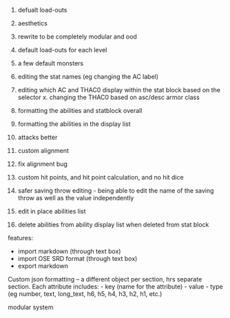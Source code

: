1. defualt load-outs
2. aesthetics
3. rewrite to be completely modular and ood





1. default load-outs for each level
2. a few default monsters
3. editing the stat names (eg changing the AC label)
4. editing which AC and THAC0 display within the stat block based on the selector
x. changing the THAC0 based on asc/desc armor class
6. formatting the abilities and statblock overall
7. formatting the abilities in the display list
8. attacks better
9. custom alignment
10. fix alignment bug
11. custom hit points, and hit point calculation, and no hit dice
12. safer saving throw editing - being able to edit the name of the saving throw as well as the value independently
13. edit in place abilities list
14. delete abilities from ability display list when deleted from stat block


features:
- import markdown (through text box)
- import OSE SRD format (through text box)
- export markdown

Custom json formatting – a different object per section, hrs separate section. Each attribute includes:
    - key (name for the attribute)
    - value
    - type (eg number, text, long_text, h6, h5, h4, h3, h2, h1, etc.)

modular system
